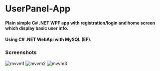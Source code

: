 # UserPanel-App

#### Plain simple C# .NET WPF app with registration/login and home screen which display basic user info. ####
#### Using C# .NET WebApi with MySQL (EF). ####

### Screenshots ###
![mvvm1](https://user-images.githubusercontent.com/87533517/158680307-64593b32-b866-413d-8389-c4ecfe5a381f.png)
![mvvm2](https://user-images.githubusercontent.com/87533517/158680316-6dba9529-d0fb-4176-966b-ddcb6af5365a.png)
![mvvm3](https://user-images.githubusercontent.com/87533517/158680327-3765abb2-6a66-4303-91e1-b59a78166499.png)
